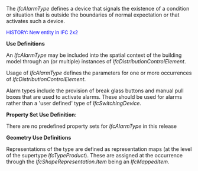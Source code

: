 ﻿The _IfcAlarmType_ defines a device that signals the existence of a condition or situation that is outside the boundaries of normal expectation or that activates such a device.

> <font color="#0000ff" size="-1">
HISTORY: New entity in IFC 2x2</font>
> 


****Use Definitions****

An _IfcAlarmType_ may be included into the spatial context of the building model through an (or multiple) instances of _IfcDistributionControlElement_.

Usage of _IfcAlarmType_ defines the parameters for one or more occurrences of _IfcDistributionControlElement_.

Alarm types include the provision of break glass buttons and manual pull boxes that are used to activate alarms. These should be used for alarms rather than a 'user defined' type of _IfcSwitchingDevice_.

****Property Set Use Definition****:

There are no predefined property sets for _IfcAlarmType_ in this release

****Geometry Use Definitions****

Representations of the type are defined as representation maps (at the level of the supertype _IfcTypeProduct_). These are assigned at the occurrence through the _IfcShapeRepresentation.Item_ being an _IfcMappedItem_.